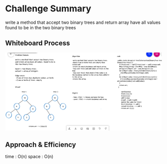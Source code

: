 # Challenge Summary
<!-- Description of the challenge -->
write a method that accept two binary trees and return array have all values found to be in the two binary trees




## Whiteboard Process
<!-- Embedded whiteboard image -->

![img](./ch32.png)

## Approach & Efficiency
<!-- What approach did you take? Why? What is the Big O space/time for this approach? -->
time : O(n) 
space : O(n) 